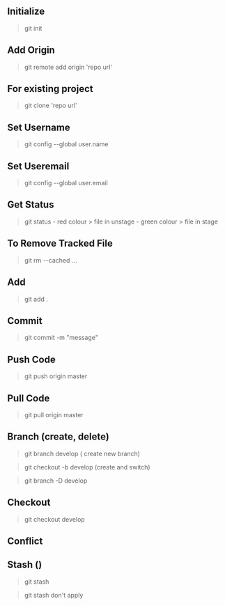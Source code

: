 ## Initialize
> git init

## Add Origin
> git remote add origin 'repo url'

## For existing project
> git clone 'repo url'

## Set Username
> git config --global user.name

## Set Useremail
> git config --global user.email

## Get Status
> git status
    - red colour > file in unstage
    - green colour > file in stage

## To Remove Tracked File
> git rm --cached <file>...

## Add
> git add .

## Commit
> git commit -m "message"

## Push Code
> git push origin master

## Pull Code
> git pull origin master

## Branch (create, delete)
> git branch develop ( create new branch)

> git checkout -b develop (create and switch)

> git branch -D develop

## Checkout
> git checkout develop

## Conflict


## Stash ()
> git stash

> git stash don't apply

